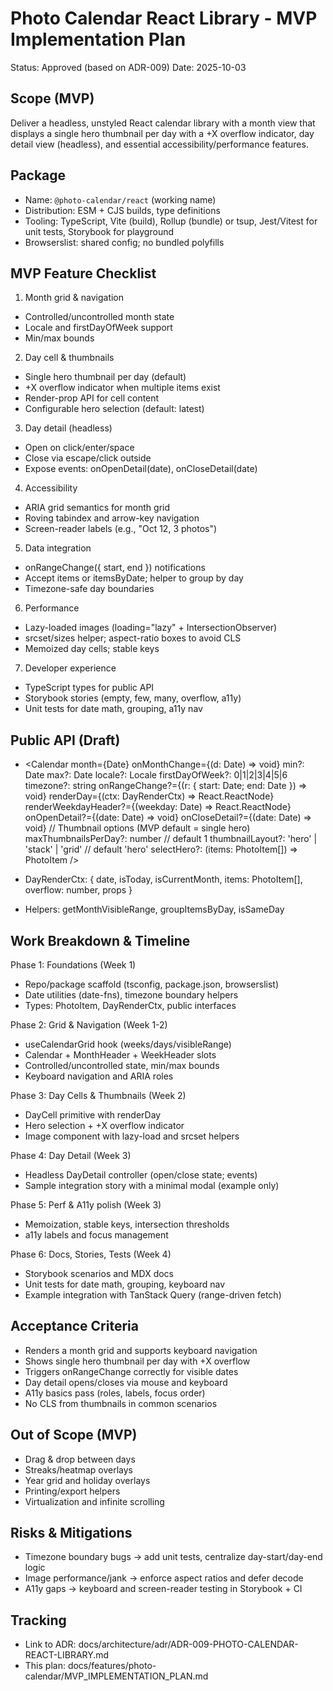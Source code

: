 # Photo Calendar React Library - MVP Implementation Plan

Status: Approved (based on ADR-009)
Date: 2025-10-03

## Scope (MVP)
Deliver a headless, unstyled React calendar library with a month view that displays a single hero thumbnail per day with a +X overflow indicator, day detail view (headless), and essential accessibility/performance features.

## Package
- Name: `@photo-calendar/react` (working name)
- Distribution: ESM + CJS builds, type definitions
- Tooling: TypeScript, Vite (build), Rollup (bundle) or tsup, Jest/Vitest for unit tests, Storybook for playground
- Browserslist: shared config; no bundled polyfills

## MVP Feature Checklist
1) Month grid & navigation
- Controlled/uncontrolled month state
- Locale and firstDayOfWeek support
- Min/max bounds

2) Day cell & thumbnails
- Single hero thumbnail per day (default)
- +X overflow indicator when multiple items exist
- Render-prop API for cell content
- Configurable hero selection (default: latest)

3) Day detail (headless)
- Open on click/enter/space
- Close via escape/click outside
- Expose events: onOpenDetail(date), onCloseDetail(date)

4) Accessibility
- ARIA grid semantics for month grid
- Roving tabindex and arrow-key navigation
- Screen-reader labels (e.g., "Oct 12, 3 photos")

5) Data integration
- onRangeChange({ start, end }) notifications
- Accept items or itemsByDate; helper to group by day
- Timezone-safe day boundaries

6) Performance
- Lazy-loaded images (loading="lazy" + IntersectionObserver)
- srcset/sizes helper; aspect-ratio boxes to avoid CLS
- Memoized day cells; stable keys

7) Developer experience
- TypeScript types for public API
- Storybook stories (empty, few, many, overflow, a11y)
- Unit tests for date math, grouping, a11y nav

## Public API (Draft)
- <Calendar
    month={Date}
    onMonthChange={(d: Date) => void}
    min?: Date
    max?: Date
    locale?: Locale
    firstDayOfWeek?: 0|1|2|3|4|5|6
    timezone?: string
    onRangeChange?={(r: { start: Date; end: Date }) => void}
    renderDay={(ctx: DayRenderCtx) => React.ReactNode}
    renderWeekdayHeader?={(weekday: Date) => React.ReactNode}
    onOpenDetail?={(date: Date) => void}
    onCloseDetail?={(date: Date) => void}
    // Thumbnail options (MVP default = single hero)
    maxThumbnailsPerDay?: number // default 1
    thumbnailLayout?: 'hero' | 'stack' | 'grid' // default 'hero'
    selectHero?: (items: PhotoItem[]) => PhotoItem
  />

- DayRenderCtx: { date, isToday, isCurrentMonth, items: PhotoItem[], overflow: number, props }
- Helpers: getMonthVisibleRange, groupItemsByDay, isSameDay

## Work Breakdown & Timeline
Phase 1: Foundations (Week 1)
- Repo/package scaffold (tsconfig, package.json, browserslist)
- Date utilities (date-fns), timezone boundary helpers
- Types: PhotoItem, DayRenderCtx, public interfaces

Phase 2: Grid & Navigation (Week 1-2)
- useCalendarGrid hook (weeks/days/visibleRange)
- Calendar + MonthHeader + WeekHeader slots
- Controlled/uncontrolled state, min/max bounds
- Keyboard navigation and ARIA roles

Phase 3: Day Cells & Thumbnails (Week 2)
- DayCell primitive with renderDay
- Hero selection + +X overflow indicator
- Image component with lazy-load and srcset helpers

Phase 4: Day Detail (Week 3)
- Headless DayDetail controller (open/close state; events)
- Sample integration story with a minimal modal (example only)

Phase 5: Perf & A11y polish (Week 3)
- Memoization, stable keys, intersection thresholds
- a11y labels and focus management

Phase 6: Docs, Stories, Tests (Week 4)
- Storybook scenarios and MDX docs
- Unit tests for date math, grouping, keyboard nav
- Example integration with TanStack Query (range-driven fetch)

## Acceptance Criteria
- Renders a month grid and supports keyboard navigation
- Shows single hero thumbnail per day with +X overflow
- Triggers onRangeChange correctly for visible dates
- Day detail opens/closes via mouse and keyboard
- A11y basics pass (roles, labels, focus order)
- No CLS from thumbnails in common scenarios

## Out of Scope (MVP)
- Drag & drop between days
- Streaks/heatmap overlays
- Year grid and holiday overlays
- Printing/export helpers
- Virtualization and infinite scrolling

## Risks & Mitigations
- Timezone boundary bugs → add unit tests, centralize day-start/day-end logic
- Image performance/jank → enforce aspect ratios and defer decode
- A11y gaps → keyboard and screen-reader testing in Storybook + CI

## Tracking
- Link to ADR: docs/architecture/adr/ADR-009-PHOTO-CALENDAR-REACT-LIBRARY.md
- This plan: docs/features/photo-calendar/MVP_IMPLEMENTATION_PLAN.md
